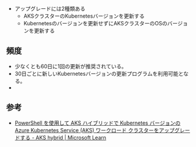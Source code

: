 - アップグレードには2種類ある
	- AKSクラスターのKubernetesバージョンを更新する
	- Kubernetesのバージョンを更新せずにAKSクラスターのOSのバージョンを更新する

## 頻度
- 少なくとも60日に1回の更新が推奨されている。
- 30日ごとに新しいKubernetesバージョンの更新プログラムを利用可能となる。
- 

## 参考
- [PowerShell を使用して AKS ハイブリッドで Kubernetes バージョンのAzure Kubernetes Service (AKS) ワークロード クラスターをアップグレードする - AKS hybrid | Microsoft Learn](https://learn.microsoft.com/ja-jp/azure/aks/hybrid/upgrade)